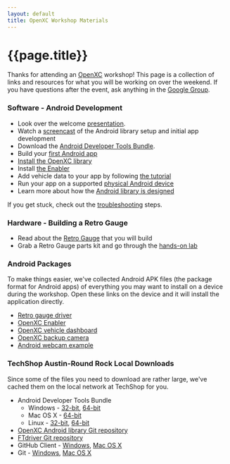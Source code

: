```yaml
---
layout: default
title: OpenXC Workshop Materials
---
```


<div class="page-header">
    <h1>{{page.title}}</h1>
</div>

Thanks for attending an [OpenXC](http://openxcplatform.com) workshop! This page
is a collection of links and resources for what you will be working on over the
weekend. If you have questions after the event, ask anything in the [Google
Group](http://groups.google.com/group/openxc).

### Software - Android Development

* Look over the welcome
  [presentation](https://docs.google.com/presentation/d/1gOxZ0DnxG-zo6Wp7zyvh3wSNQZ3lOgJU5stxjGBimrw/edit?usp=sharing).
* Watch a [screencast](http://www.youtube.com/watch?v=4uelN6Km_CI) of the
  Android library setup and initial app development
* Download the [Android Developer Tools Bundle](http://developer.android.com/sdk/index.html).
* Build your [first Android app](http://developer.android.com/training/basics/firstapp/index.html)
* [Install the OpenXC library](http://openxcplatform.com/getting-started/library-installation.html)
* Install [the Enabler](http://openxcplatform.com/getting-started/library-installation.html#enabler)
* Add vehicle data to your app by following [the tutorial](http://openxcplatform.com/getting-started/tutorial.html)
* Run your app on a supported [physical Android
  device](http://openxcplatform.com/android/index.htm)
* Learn more about how the [Android library is
  designed](http://openxcplatform.com/android/api-guide.html)

If you get stuck, check out the
[troubleshooting](/getting-started/troubleshooting.html) steps.

### Hardware - Building a Retro Gauge

* Read about the [Retro Gauge](http://openxcplatform.com/projects/retro-gauge.html) that
  you will build
* Grab a Retro Gauge parts kit and go through the [hands-on
  lab](http://retro-gauge-lab.openxcplatform.com/)

### Android Packages

To make things easier, we've collected Android APK files (the package format for
Android apps) of everything you may want to install on a device during the
workshop. Open these links on the device and it will install the application
directly.

* [Retro gauge driver](https://github.com/openxc/retro-gauge/releases/download/v1.1/GaugeDriver.apk)
* [OpenXC Enabler](https://github.com/openxc/openxc-android/releases/download/v4.0.2/openxc-enabler.apk)
* [OpenXC vehicle dashboard](https://github.com/openxc/openxc-android/releases/download/v4.0.2/openxc-examples.apk)
* [OpenXC backup camera](https://github.com/openxc/rearview-camera/releases/download/v1.0/rearview.apk)
* [Android webcam example](https://github.com/openxc/android-webcam/releases/download/v1.0/webcam-example.apk)

### TechShop Austin-Round Rock Local Downloads

Since some of the files you need to download are rather large, we've
cached them on the local network at TechShop for you.

* Android Developer Tools Bundle
  * Windows - [32-bit](http://alarmpi/adt-bundle-windows-x86-20130522.zip), [64-bit](http://alarmpi/adt-bundle-windows-x86_64-20130522.zip)
  * Mac OS X - [64-bit](http://alarmpi/adt-bundle-mac-x86_64-20130522.zip)
  * Linux - [32-bit](http://alarmpi/adt-bundle-linux-x86-20130522.zip), [64-bit](http://alarmpi/adt-bundle-linux-x86_64-20130522%20(1).zip)
* [OpenXC Android library Git repository](http://alarmpi/openxc-android.zip)
* [FTdriver Git repository](http://alarmpi/FTDriver-openxc.zip)
* GitHub Client - [Windows](http://alarmpi/GitHubSetup.exe), [Mac OS X](http://alarmpi/mac-GitHub%20for%20Mac%20156.zip)
* Git - [Windows](http://alarmpi/Git-1.8.3-preview20130601.exe), [Mac OS X](http://alarmpi/git-1.8.3.2-intel-universal-snow-leopard.dmg)
